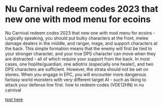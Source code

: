 # Nu Carnival redeem codes 2023 that new one with mod menu for ecoins

Nu Carnival redeem codes 2023 that new one with mod menu for ecoins - Logically speaking, you should put bulky characters at the front, melee damage dealers in the middle, and ranger, mage, and support characters at the back. This simple formation means that the enemy will first be tied to your stronger character, and your true DPS character can move when they are distracted - all of which require your support from the back. In most cases, one hoplite/guardian, one adiotrix (especially one healer), and two DPS characters are sufficient. However, the strata should not be set on stones. When you engage in EPC, you will encounter more dangerous fantasy world monsters with very different target AI - such as liking to attack your defense line first. how to redeem codes (VDE12HN) in nu carnival
 
[test here](https://streamlink.to/i47JAW)
